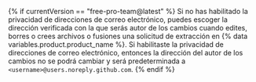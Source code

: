 {% if currentVersion == "free-pro-team@latest" %}
Si no has habilitado la privacidad de direcciones de correo electrónico, puedes escoger la dirección verificada con la que serás autor de los cambios cuando edites, borres o crees archivos o fusiones una solicitud de extracción en
{% data variables.product.product_name %}. Si habilitaste la privacidad de direcciones de correo electrónico, entonces la dirección del autor de los cambios no se podrá cambiar y será predeterminada a `<username>@users.noreply.github.com`.
{% endif %}
